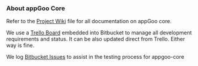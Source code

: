 ### About appGoo Core ###

Refer to the [Project Wiki](https://bitbucket.org/appgoo/appgoo_core/wiki/Home "Click here to go to the appGoo Core wiki") file for all documentation on appGoo core.

We use a [Trello Board](https://bitbucket.org/appgoo/appgoo_core/addon/trello/trello-board "Click here to go to the appGoo Core Trello Board") embedded into Bitbucket to manage all development requirements and status. It can be also updated direct from Trello. Either way is fine.

We log [Bitbucket Issues](https://bitbucket.org/appgoo/appgoo_core/issues?status=new&status=open "Click here to go to the appGoo-core Issues Register") to assist in the testing process for appgoo-core


